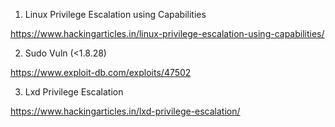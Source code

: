 1. Linux Privilege Escalation using Capabilities

https://www.hackingarticles.in/linux-privilege-escalation-using-capabilities/

2. Sudo Vuln (<1.8.28)

https://www.exploit-db.com/exploits/47502

3. Lxd Privilege Escalation

https://www.hackingarticles.in/lxd-privilege-escalation/
